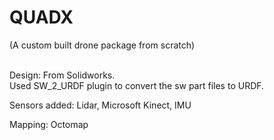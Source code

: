 # QUADX

(A custom built drone package from scratch)<br><br>

Design: From Solidworks.<br>
Used SW_2_URDF plugin to convert the sw part files to URDF.<br>

Sensors added: Lidar, Microsoft Kinect, IMU<br>

Mapping: Octomap<br>
